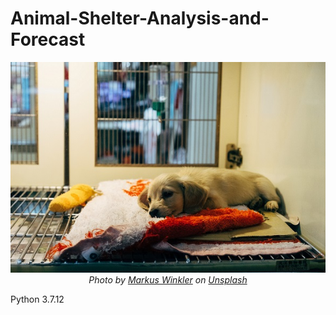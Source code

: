 # Animal-Shelter-Analysis-and-Forecast

<p><center>
    <img src="image.jpg" alt>
    <em>Photo by <a href="https://unsplash.com/@markuswinkler?utm_source=unsplash&utm_medium=referral&utm_content=creditCopyText">Markus Winkler</a> on <a href="https://unsplash.com/s/photos/animal-shelter?utm_source=unsplash&utm_medium=referral&utm_content=creditCopyText">Unsplash</a>
    </em></center>
</p>


Python 3.7.12
